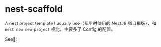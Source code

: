 # nest-scaffold

A nest project template I usually use（我平时使用的 NestJS 项目模版），和 `nest new new-project` 相比，主要多了 Config 的配置。

See👀: []()
